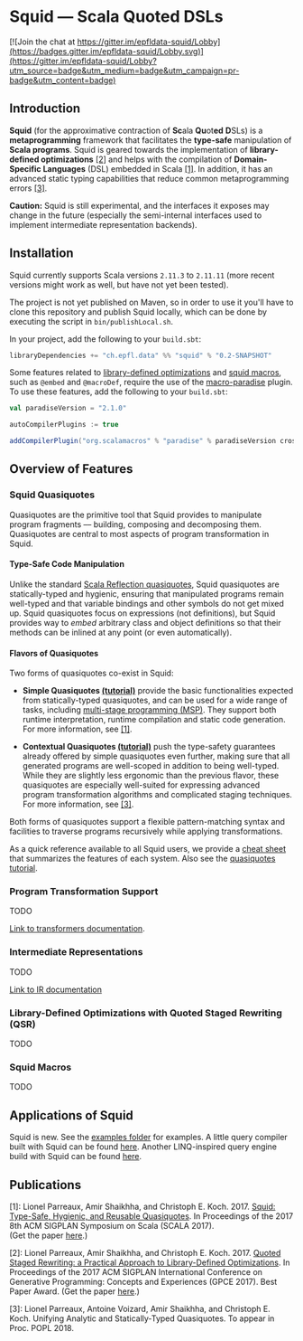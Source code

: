 # **Squid** ― Scala Quoted DSLs

[![Join the chat at https://gitter.im/epfldata-squid/Lobby](https://badges.gitter.im/epfldata-squid/Lobby.svg)](https://gitter.im/epfldata-squid/Lobby?utm_source=badge&utm_medium=badge&utm_campaign=pr-badge&utm_content=badge)



## Introduction

**Squid** (for the approximative contraction of **Sc**ala **Qu**ot**ed** **D**SLs)
is a **metaprogramming** framework 
that facilitates the **type-safe** manipulation of **Scala programs**.
Squid is geared towards
the implementation of **library-defined optimizations** [[2]](#gpce17) and 
helps with the compilation of **Domain-Specific Languages** (DSL) embedded in Scala [[1]](#scala17).
In addition, it has an advanced static typing capabilities that reduce common metaprogramming errors [[3]](#popl18).

<!-- TODO: give concrete application examples to pique curiosity/generate interest -->

**Caution:** Squid is still experimental, and the interfaces it exposes may change in the future (especially the semi-internal interfaces used to implement intermediate representation backends).


## Installation

Squid currently supports Scala versions `2.11.3` to `2.11.11`
(more recent versions might work as well, but have not yet been tested).

The project is not yet published on Maven, 
so in order to use it you'll have to clone this repository
and publish Squid locally,
which can be done by executing the script in `bin/publishLocal.sh`.

In your project, add the following to your `build.sbt`:

```scala
libraryDependencies += "ch.epfl.data" %% "squid" % "0.2-SNAPSHOT"
```

Some features related to [library-defined optimizations](#qsr) and [squid macros](#smacros), 
such as `@embed` and `@macroDef`, 
require the use of the [macro-paradise](https://docs.scala-lang.org/overviews/macros/paradise.html)  plugin.
To use these features, add the following to your `build.sbt`:

```scala
val paradiseVersion = "2.1.0"

autoCompilerPlugins := true

addCompilerPlugin("org.scalamacros" % "paradise" % paradiseVersion cross CrossVersion.full)
```


## Overview of Features


### Squid Quasiquotes

Quasiquotes are the primitive tool that Squid provides to manipulate program fragments 
–– building, composing and decomposing them.
Quasiquotes are central to most aspects of program transformation in Squid.


#### Type-Safe Code Manipulation

Unlike the standard [Scala Reflection quasiquotes](https://docs.scala-lang.org/overviews/quasiquotes/intro.html),
Squid quasiquotes are statically-typed and hygienic, 
ensuring that manipulated programs remain well-typed 
and that variable bindings and other symbols do not get mixed up.
Squid quasiquotes focus on expressions (not definitions), but Squid provides way to _embed_ arbitrary class and object definitions so that their methods can be inlined at any point (or even automatically).


#### Flavors of Quasiquotes

Two forms of quasiquotes co-exist in Squid:

 * **Simple Quasiquotes [(tutorial)](/doc/tuto/Quasiquotes.md)** provide the basic functionalities expected from statically-typed quasiquotes,
   and can be used for a wide range of tasks, including [multi-stage programming (MSP)](https://en.wikipedia.org/wiki/Multi-stage_programming).
   They support both runtime interpretation, runtime compilation and static code generation.
   For more information, see [[1]](#scala17).

 * **Contextual Quasiquotes [(tutorial)](/doc/tuto/Quasiquotes.md)** 
   push the type-safety guarantees already offered by simple quasiquotes even further,
   making sure that all generated programs are well-scoped in addition to being well-typed.
   While they are slightly less ergonomic than the previous flavor, 
   these quasiquotes are especially well-suited for expressing advanced program transformation algorithms and complicated staging techniques.
   For more information, see [[3]](#popl18).

Both forms of quasiquotes support a flexible pattern-matching syntax 
and facilities to traverse programs recursively while applying transformations.

As a quick reference available to all Squid users, 
we provide a [cheat sheet](doc/reference/Quasiquotes.md) that summarizes the features of each system. Also see the [quasiquotes tutorial](/doc/tuto/Quasiquotes.md).



<a name="transformers"/>

### Program Transformation Support

TODO

[Link to transformers documentation](doc/Transformers.md).


<a name="irs"/>

### Intermediate Representations

TODO

[Link to IR documentation](doc/Intermediate_Representations.md)


<a name="qsr"/>

### Library-Defined Optimizations with Quoted Staged Rewriting (QSR)

TODO



<a name="smacros"/>

### Squid Macros

TODO




## Applications of Squid

Squid is new. See the [examples folder](example/src/main/scala/) for examples. A little query compiler built with Squid can be found [here](https://github.com/epfldata/sc-public/tree/master/relation-dsl-squid). Another LINQ-inspired query engine build with Squid can be found [here](https://github.com/epfldata/dbstage).






## Publications

<a name="scala17">[1]</a>: 
Lionel Parreaux, Amir Shaikhha, and Christoph E. Koch. 2017.
[Squid: Type-Safe, Hygienic, and Reusable Quasiquotes](https://conf.researchr.org/event/scala-2017/scala-2017-papers-squid-type-safe-hygienic-and-reusable-quasiquotes). In Proceedings of the 2017 8th ACM SIGPLAN Symposium on Scala (SCALA 2017).  
(Get the paper [here](https://infoscience.epfl.ch/record/231700).)
<!-- https://doi.org/10.1145/3136000.3136005 -->

<a name="gpce17">[2]</a>: 
Lionel Parreaux, Amir Shaikhha, and Christoph E. Koch. 2017.
[Quoted Staged Rewriting: a Practical Approach to Library-Defined Optimizations](https://conf.researchr.org/event/gpce-2017/gpce-2017-gpce-2017-staged-rewriting-a-practical-approach-to-library-defined-optimization).
In Proceedings of the 2017 ACM SIGPLAN International Conference on Generative Programming: Concepts and Experiences (GPCE 2017). Best Paper Award.
(Get the paper [here](https://infoscience.epfl.ch/record/231076).)

<a name="popl18">[3]</a>:
Lionel Parreaux, Antoine Voizard, Amir Shaikhha, and Christoph E. Koch.
Unifying Analytic and Statically-Typed Quasiquotes. To appear in Proc. POPL 2018.


